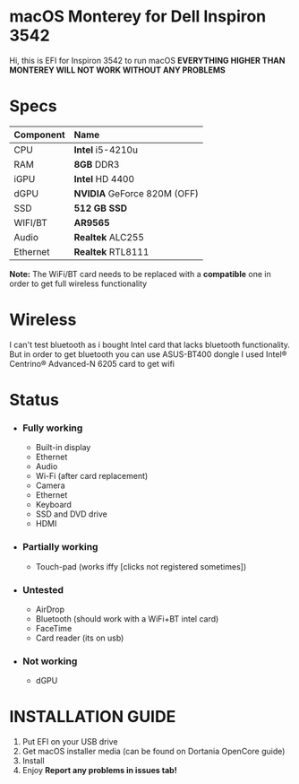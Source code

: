 # macOS Monterey for Dell Inspiron 3542

Hi, this is EFI for Inspiron 3542 to run macOS
**EVERYTHING HIGHER THAN MONTEREY WILL NOT WORK WITHOUT ANY PROBLEMS**

# Specs
| Component | Name |
|:--- |:---|
| CPU | **Intel** i5-4210u |
| RAM | **8GB** DDR3 |
| iGPU | **Intel** HD 4400 |
| dGPU | **NVIDIA** GeForce 820M (OFF) | 
| SSD | **512 GB SSD** |
| WIFI/BT | **AR9565** |
| Audio | **Realtek** ALC255 |
| Ethernet | **Realtek** RTL8111 |
<strong>Note:</strong> The WiFi/BT card needs to be replaced with a **compatible** one in order to get full wireless functionality
# Wireless
I can't test bluetooth as i bought Intel card that lacks bluetooth functionality. But in order to get bluetooth you can use ASUS-BT400 dongle
I used Intel® Centrino® Advanced-N 6205 card to get wifi
# Status
- ### **Fully working**
  - Built-in display
  - Ethernet
  - Audio 
  - Wi-Fi (after card replacement)
  - Camera
  - Ethernet
  - Keyboard
  - SSD and DVD drive
  - HDMI
- ### **Partially working**
    - Touch-pad (works iffy [clicks not registered sometimes])
- ### **Untested**
  - AirDrop
  - Bluetooth (should work with a WiFi+BT intel card)
  - FaceTime
  - Card reader (its on usb)
- ### **Not working**
  - dGPU
# INSTALLATION GUIDE
1. Put EFI on your USB drive
2. Get macOS installer media (can be found on Dortania OpenCore guide)
3. Install
4. Enjoy
**Report any problems in issues tab!**
